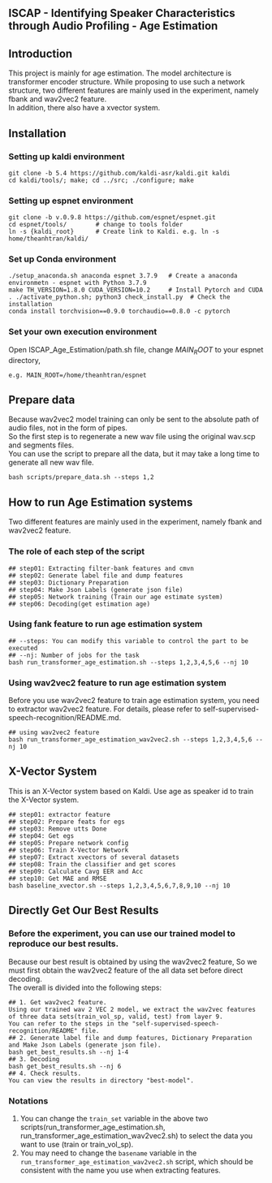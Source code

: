 ## ISCAP - Identifying Speaker Characteristics through Audio Profiling - Age Estimation

## Introduction
This project is mainly for age estimation. The model architecture is transformer encoder structure.
While proposing to use such a network structure, two different features are mainly used in the experiment, namely fbank and wav2vec2 feature.\
In addition, there also have a xvector system.

## Installation
### Setting up kaldi environment
```
git clone -b 5.4 https://github.com/kaldi-asr/kaldi.git kaldi
cd kaldi/tools/; make; cd ../src; ./configure; make
```
### Setting up espnet environment
```
git clone -b v.0.9.8 https://github.com/espnet/espnet.git
cd espnet/tools/        # change to tools folder
ln -s {kaldi_root}      # Create link to Kaldi. e.g. ln -s home/theanhtran/kaldi/
```
### Set up Conda environment
```
./setup_anaconda.sh anaconda espnet 3.7.9   # Create a anaconda environmetn - espnet with Python 3.7.9
make TH_VERSION=1.8.0 CUDA_VERSION=10.2     # Install Pytorch and CUDA
. ./activate_python.sh; python3 check_install.py  # Check the installation
conda install torchvision==0.9.0 torchaudio==0.8.0 -c pytorch
```
### Set your own execution environment
Open ISCAP_Age_Estimation/path.sh file, change $MAIN_ROOT$ to your espnet directory, 
```
e.g. MAIN_ROOT=/home/theanhtran/espnet
```
## Prepare data
Because wav2vec2 model training can only be sent to the absolute path of audio files, not in the form of pipes.\
So the first step is to regenerate a new wav file using the original wav.scp and segments files.\
You can use the script to prepare all the data, but it may take a long time to generate all new wav file.

 ```
 bash scripts/prepare_data.sh --steps 1,2
 ```

## How to run Age Estimation systems
Two different features are mainly used in the experiment, namely fbank and wav2vec2 feature.

### The role of each step of the script
```
## step01: Extracting filter-bank features and cmvn
## step02: Generate label file and dump features
## step03: Dictionary Preparation
## step04: Make Json Labels (generate json file)
## step05: Network training (Train our age estimate system)
## step06: Decoding(get estimation age)
```

### Using fank feature to run age estimation system
```
## --steps: You can modify this variable to control the part to be executed
## --nj: Number of jobs for the task
bash run_transformer_age_estimation.sh --steps 1,2,3,4,5,6 --nj 10
```

### Using wav2vec2 feature to run age estimation system
Before you use wav2vec2 feature to train age estimation system, you need to extractor wav2vec2 feature.
For details, please refer to self-supervised-speech-recognition/README.md.

```
## using wav2vec2 feature
bash run_transformer_age_estimation_wav2vec2.sh --steps 1,2,3,4,5,6 --nj 10
```

## X-Vector System
This is an X-Vector system based on Kaldi.
Use age as speaker id to train the X-Vector system.
```
## step01: extractor feature
## step02: Prepare feats for egs
## step03: Remove utts Done
## step04: Get egs
## step05: Prepare network config
## step06: Train X-Vector Network
## step07: Extract xvectors of several datasets
## step08: Train the classifier and get scores
## step09: Calculate Cavg EER and Acc
## step10: Get MAE and RMSE 
bash baseline_xvector.sh --steps 1,2,3,4,5,6,7,8,9,10 --nj 10
```

## Directly Get Our Best Results
### Before the experiment, you can use our trained model to reproduce our best results.
Because our best result is obtained by using the wav2vec2 feature, So we must first obtain the wav2vec2 feature of the all data set before direct decoding.\
The overall is divided into the following steps:
```
## 1. Get wav2vec2 feature.
Using our trained wav 2 VEC 2 model, we extract the wav2vec features of three data sets(train_vol_sp, valid, test) from layer 9.
You can refer to the steps in the "self-supervised-speech-recognition/README" file.
## 2. Generate label file and dump features, Dictionary Preparation and Make Json Labels (generate json file).
bash get_best_results.sh --nj 1-4
## 3. Decoding 
bash get_best_results.sh --nj 6
## 4. Check results.
You can view the results in directory "best-model".
```


### Notations
1. You can change the ```train_set``` variable in the above two scripts(run_transformer_age_estimation.sh, run_transformer_age_estimation_wav2vec2.sh) to select the data you want to use (train or train_vol_sp).
2. You may need to change the ```basename``` variable in the ```run_transformer_age_estimation_wav2vec2.sh``` script, which should be consistent with the name you use when extracting features.


